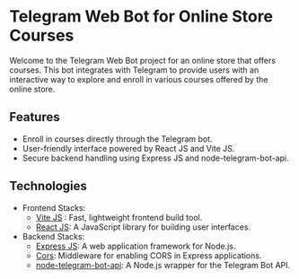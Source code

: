 # Telegram Web Bot for Online Store Courses

Welcome to the Telegram Web Bot project for an online store that offers courses. This bot integrates with Telegram to provide users with an interactive way to explore and enroll in various courses offered by the online store.

## Features
* Enroll in courses directly through the Telegram bot.
* User-friendly interface powered by React JS and Vite JS.
* Secure backend handling using Express JS and node-telegram-bot-api.

## Technologies

* Frontend Stacks:
  * [Vite JS](https://vitejs.dev/) : Fast, lightweight frontend build tool.
  * [React JS](https://react.dev/): A JavaScript library for building user interfaces.
* Backend Stacks:
  * [Express JS](https://expressjs.com/ru/): A web application framework for Node.js.
  * [Cors](https://github.com/expressjs/cors): Middleware for enabling CORS in Express applications.
  * [node-telegram-bot-api](https://www.npmjs.com/package/node-telegram-bot-api): A Node.js wrapper for the Telegram Bot API.
